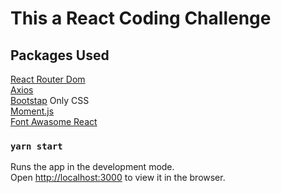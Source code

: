 # This a React Coding Challenge

## Packages Used

[React Router Dom](https://www.npmjs.com/package/react-router-dom) <br/>
[Axios](https://github.com/axios/axios) <br/>
[Bootstap](https://getbootstrap.com/) Only CSS<br/>
[Moment.js](https://momentjs.com/)<br/>
[Font Awasome React](https://fontawesome.com/how-to-use/on-the-web/using-with/react)

### `yarn start`

Runs the app in the development mode.<br />
Open [http://localhost:3000](http://localhost:3000) to view it in the browser.


